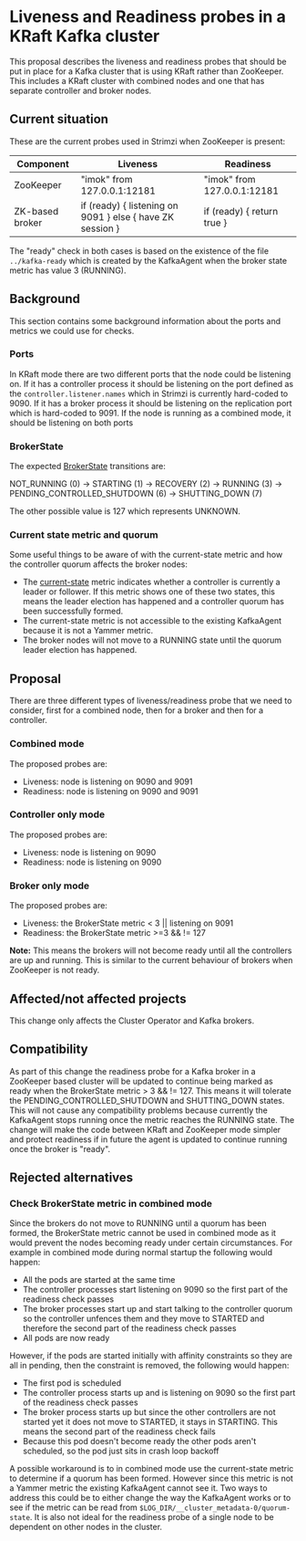 # Liveness and Readiness probes in a KRaft Kafka cluster

This proposal describes the liveness and readiness probes that should be put in place 
for a Kafka cluster that is using KRaft rather than ZooKeeper. This includes a KRaft 
cluster with combined nodes and one that has separate controller and broker nodes.

## Current situation

These are the current probes used in Strimzi when ZooKeeper is present:

|Component| Liveness | Readiness |
|---|---|---|
| ZooKeeper | "imok" from 127.0.0.1:12181 | "imok" from 127.0.0.1:12181 |
| ZK-based broker | if (ready) { listening on 9091 } else { have ZK session } | if (ready) { return true } |

The "ready" check in both cases is based on the existence of the file `../kafka-ready` which is 
created by the KafkaAgent when the broker state metric has value 3 (RUNNING).

## Background

This section contains some background information about the ports and metrics we could use for checks.

### Ports
In KRaft mode there are two different ports that the node could be listening on.
If it has a controller process it should be listening on the port defined as the `controller.listener.names` which in Strimzi is currently hard-coded to 9090.
If it has a broker process it should be listening on the replication port which is hard-coded to 9091.
If the node is running as a combined mode, it should be listening on both ports

### BrokerState
The expected [BrokerState](https://github.com/apache/kafka/blob/trunk/metadata/src/main/java/org/apache/kafka/metadata/BrokerState.java) transitions are:

NOT_RUNNING (0) -> STARTING (1) -> RECOVERY (2) -> RUNNING (3) -> PENDING_CONTROLLED_SHUTDOWN (6) -> SHUTTING_DOWN (7)

The other possible value is 127 which represents UNKNOWN.

### Current state metric and quorum

Some useful things to be aware of with the current-state metric and how the controller quorum affects the broker nodes:

* The [current-state](https://kafka.apache.org/documentation/#kraft_quorum_monitoring) metric indicates whether a controller is currently a leader or follower.
If this metric shows one of these two states, this means the leader election has happened and a controller quorum has been successfully formed.
* The current-state metric is not accessible to the existing KafkaAgent because it is not a Yammer metric.
* The broker nodes will not move to a RUNNING state until the quorum leader election has happened.

## Proposal

There are three different types of liveness/readiness probe that we need to consider, first for a combined node, 
then for a broker and then for a controller.

### Combined mode

The proposed probes are:

* Liveness: node is listening on 9090 and 9091
* Readiness: node is listening on 9090 and 9091

### Controller only mode

The proposed probes are:

* Liveness: node is listening on 9090
* Readiness: node is listening on 9090

### Broker only mode

The proposed probes are:

* Liveness: the BrokerState metric < 3 || listening on 9091
* Readiness: the BrokerState metric >=3 && != 127

**Note:** This means the brokers will not become ready until all the controllers 
are up and running.
This is similar to the current behaviour of brokers when ZooKeeper is not ready.

## Affected/not affected projects

This change only affects the Cluster Operator and Kafka brokers.

## Compatibility

As part of this change the readiness probe for a Kafka broker in a ZooKeeper based cluster will be updated to 
continue being marked as ready when the BrokerState metric > 3 && != 127.
This means it will tolerate the PENDING_CONTROLLED_SHUTDOWN and SHUTTING_DOWN states.
This will not cause any compatibility problems because currently the KafkaAgent stops running once the metric reaches 
the RUNNING state.
The change will make the code between KRaft and ZooKeeper mode simpler and protect readiness if in future the agent is 
updated to continue running once the broker is "ready".

## Rejected alternatives

### Check BrokerState metric in combined mode

Since the brokers do not move to RUNNING until a quorum has been formed, the BrokerState metric cannot be used 
in combined mode as it would prevent the nodes becoming ready under certain circumstances.
For example in combined mode during normal startup the following would happen:

* All the pods are started at the same time
* The controller processes start listening on 9090 so the first part of the readiness check passes
* The broker processes start up and start talking to the controller quorum so the controller unfences them and they move to STARTED and therefore the second part of the readiness check passes
* All pods are now ready

However, if the pods are started initially with affinity constraints so they are all in pending, then the constraint is removed, the following would happen:

* The first pod is scheduled
* The controller process starts up and is listening on 9090 so the first part of the readiness check passes
* The broker process starts up but since the other controllers are not started yet it does not move to STARTED, it stays in STARTING. This means the second part of the readiness check fails
* Because this pod doesn't become ready the other pods aren't scheduled, so the pod just sits in crash loop backoff

A possible workaround is to in combined mode use the current-state metric to determine if a quorum has been formed.
However since this metric is not a Yammer metric the existing KafkaAgent cannot see it.
Two ways to address this could be to either change the way the KafkaAgent works or to see if the metric can be read from `$LOG_DIR/__cluster_metadata-0/quorum-state`.
It is also not ideal for the readiness probe of a single node to be dependent on other nodes in the cluster.
